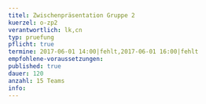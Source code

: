 ```yaml
---
titel: Zwischenpräsentation Gruppe 2 
kuerzel: o-zp2
verantwortlich: lk,cn
typ: pruefung
pflicht: true
termine: 2017-06-01 14:00|fehlt,2017-06-01 16:00|fehlt
empfohlene-voraussetzungen: 
published: true
dauer: 120
anzahl: 15 Teams
info:
---
```


